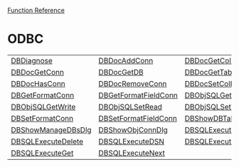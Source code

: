 [Function Reference](../README.md)

# ODBC

| | | |
|---|---|---|
| [DBDiagnose](../Functions/DBDiagnose.md) | [DBDocAddConn](../Functions/DBDocAddConn.md) | [DBDocGetColumns](../Functions/DBDocGetColumns.md) |
| [DBDocGetConn](../Functions/DBDocGetConn.md) | [DBDocGetDB](../Functions/DBDocGetDB.md) | [DBDocGetTables](../Functions/DBDocGetTables.md) |
| [DBDocHasConn](../Functions/DBDocHasConn.md) | [DBDocRemoveConn](../Functions/DBDocRemoveConn.md) | [DBDocSetColKey](../Functions/DBDocSetColKey.md) |
| [DBGetFormatConn](../Functions/DBGetFormatConn.md) | [DBGetFormatFieldConn](../Functions/DBGetFormatFieldConn.md) | [DBObjSQLGetRead](../Functions/DBObjSQLGetRead.md) |
| [DBObjSQLGetWrite](../Functions/DBObjSQLGetWrite.md) | [DBObjSQLSetRead](../Functions/DBObjSQLSetRead.md) | [DBObjSQLSetWrite](../Functions/DBObjSQLSetWrite.md) |
| [DBSetFormatConn](../Functions/DBSetFormatConn.md) | [DBSetFormatFieldConn](../Functions/DBSetFormatFieldConn.md) | [DBShowDBTableDlg](../Functions/DBShowDBTableDlg.md) |
| [DBShowManageDBsDlg](../Functions/DBShowManageDBsDlg.md) | [DBShowObjConnDlg](../Functions/DBShowObjConnDlg.md) | [DBSQLExecute](../Functions/DBSQLExecute.md) |
| [DBSQLExecuteDelete](../Functions/DBSQLExecuteDelete.md) | [DBSQLExecuteDSN](../Functions/DBSQLExecuteDSN.md) | [DBSQLExecuteError](../Functions/DBSQLExecuteError.md) |
| [DBSQLExecuteGet](../Functions/DBSQLExecuteGet.md) | [DBSQLExecuteNext](../Functions/DBSQLExecuteNext.md) 

